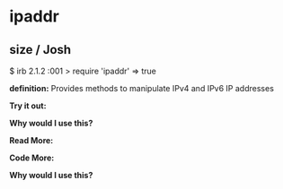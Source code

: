 # ipaddr

## size  / Josh

$ irb
2.1.2 :001 > require 'ipaddr'
 => true 

**definition:**
Provides methods to manipulate IPv4 and IPv6 IP addresses

**Try it out:**


**Why would I use this?**


**Read More:**


**Code More:**


**Why would I use this?**
